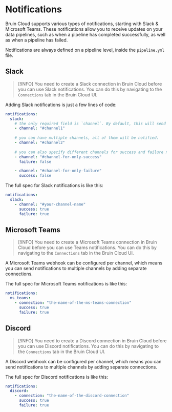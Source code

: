 # Notifications

Bruin Cloud supports various types of notifications, starting with Slack & Microsoft Teams. These notifications allow you to receive updates on your data pipelines, such as when a pipeline has completed successfully, as well as when a pipeline has failed.

Notifications are always defined on a pipeline level, inside the `pipeline.yml` file.

## Slack

> [!INFO]
> You need to create a Slack connection in Bruin Cloud before you can use Slack notifications. You can do this by navigating to the `Connections` tab in the Bruin Cloud UI.

Adding Slack notifications is just a few lines of code:
```yaml
notifications:
  slack:
    # the only required field is `channel`. By default, this will send both success and failure notifications to this channel.   
    - channel: "#channel1"
    
    # you can have multiple channels, all of them will be notified.
    - channel: "#channel2"
    
    # you can also specify different channels for success and failure notifications
    - channel: "#channel-for-only-success"
      failure: false

    - channel: "#channel-for-only-failure"
      success: false

```

The full spec for Slack notifications is like this:
```yaml
notifications:
  slack:
    - channel: "#your-channel-name"
      success: true
      failure: true
```

## Microsoft Teams

> [!INFO]
> You need to create a Microsoft Teams connection in Bruin Cloud before you can use Teams notifications. You can do this by navigating to the `Connections` tab in the Bruin Cloud UI.

A Microsoft Teams webhook can be configured per channel, which means you can send notifications to multiple channels by adding separate connections.

The full spec for Microsoft Teams notifications is like this:
```yaml
notifications:
  ms_teams:
    - connection: "the-name-of-the-ms-teams-connection"
      success: true
      failure: true
```

## Discord

> [!INFO]
> You need to create a Discord connection in Bruin Cloud before you can use Discord notifications. You can do this by navigating to the `Connections` tab in the Bruin Cloud UI.

A Discord webhook can be configured per channel, which means you can send notifications to multiple channels by adding separate connections.

The full spec for Discord notifications is like this:
```yaml
notifications:
  discord:
    - connection: "the-name-of-the-discord-connection"
      success: true
      failure: true
```
